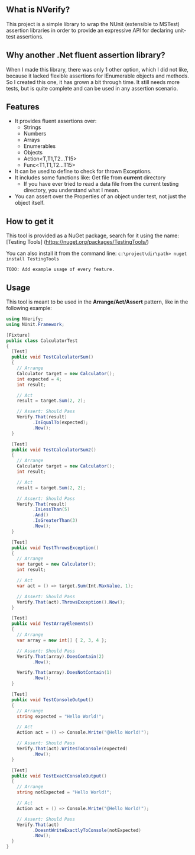 ## What is NVerify?
This project is a simple library to wrap the NUnit (extensible to MSTest) assertion libraries
in order to provide an expressive API for declaring unit-test assertions.

## Why another .Net fluent assertion library?
When I made this library, there was only 1 other option, which I did not like,
because it lacked flexible assertions for IEnumerable objects and methods.
So I created this one, it has grown a bit through time. It still needs more tests, but is quite complete and can be
used in any assertion scenario.

## Features
- It provides fluent assertions over:
    + Strings
    + Numbers
    + Arrays
    + Enumerables
    + Objects
    + Action<T,T1,T2...T15>
    + Func<T1,T1,T2...T15>
- It can be used to define to check for thrown Exceptions.
- It includes some functions like: Get file from **current** directory
  + If you have ever tried to read a data file from the current testing directory, you understand what I mean.
- You can assert over the Properties of an object under test, not just the object itself.

## How to get it
This tool is provided as a NuGet package, search for it using the name: [Testing Tools] (https://nuget.org/packages/TestingTools/)

You can also install it from the command line: `c:\project\dir\path> nuget install TestingTools`

`TODO: Add example usage of every feature.`


## Usage
This tool is meant to be used in the **Arrange/Act/Assert** pattern, like in the following example:
`````csharp
using NVerify;
using NUnit.Framework;

[Fixture]
public class CalculatorTest
{
  [Test]
  public void TestCalculatorSum()
  {
    // Arrange
    Calculator target = new Calculator();
    int expected = 4;
    int result;

    // Act
    result = target.Sum(2, 2);

    // Assert: Should Pass
    Verify.That(result)
          .IsEqualTo(expected);
          .Now();
  }

  [Test]
  public void TestCalculatorSum2()
  {
    // Arrange
    Calculator target = new Calculator();
    int result;

    // Act
    result = target.Sum(2, 2);

    // Assert: Should Pass
    Verify.That(result)
          .IsLessThan(5)
          .And()
          .IsGreaterThan(3)
          .Now();
  }

  [Test]
  public void TestThrowsException()
  {
    // Arrange
    var target = new Calculator();
    int result;

    // Act
    var act = () => target.Sum(Int.MaxValue, 1);

    // Assert: Should Pass
    Verify.That(act).ThrowsException().Now();
  }

  [Test]
  public void TestArrayElements()
  {
    // Arrange
    var array = new int[] { 2, 3, 4 };

    // Assert: Should Pass
    Verify.That(array).DoesContain(2)
          .Now();

    Verify.That(array).DoesNotContain(1)
          .Now();
  }

  [Test]
  public void TestConsoleOutput()
  {
    // Arrange
    string expected = "Hello World!";

    // Act
    Action act = () => Console.Write("@Hello World!");

    // Assert: Should Pass
    Verify.That(act).WritesToConsole(expected)
          .Now();
  }

  [Test]
  public void TestExactConsoleOutput()
  {
    // Arrange
    string notExpected = "Hello World!";

    // Act
    Action act = () => Console.Write("@Hello World!");

    // Assert: Should Pass
    Verify.That(act)
          .DoesntWriteExactlyToConsole(notExpected)
          .Now();
  }
}
`````
